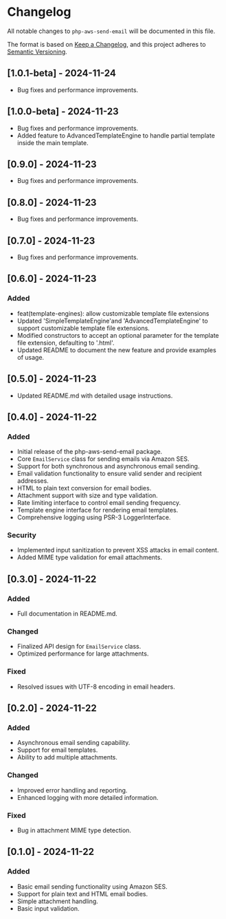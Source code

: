 # Changelog

All notable changes to `php-aws-send-email` will be documented in this file.

The format is based on [Keep a Changelog](https://keepachangelog.com/en/1.0.0/),
and this project adheres to [Semantic Versioning](https://semver.org/spec/v2.0.0.html).

## [1.0.1-beta] - 2024-11-24

- Bug fixes and performance improvements.

## [1.0.0-beta] - 2024-11-23

- Bug fixes and performance improvements.
- Added feature to AdvancedTemplateEngine to handle partial template inside the main template.

## [0.9.0] - 2024-11-23

- Bug fixes and performance improvements.

## [0.8.0] - 2024-11-23

- Bug fixes and performance improvements.

## [0.7.0] - 2024-11-23

- Bug fixes and performance improvements.

## [0.6.0] - 2024-11-23

### Added
- feat(template-engines): allow customizable template file extensions
- Updated 'SimpleTemplateEngine'and 'AdvancedTemplateEngine' to support customizable template file extensions.
- Modified constructors to accept an optional parameter for the template file extension, defaulting to '.html'.
- Updated README to document the new feature and provide examples of usage.

## [0.5.0] - 2024-11-23
- Updated README.md with detailed usage instructions.

## [0.4.0] - 2024-11-22

### Added
- Initial release of the php-aws-send-email package.
- Core `EmailService` class for sending emails via Amazon SES.
- Support for both synchronous and asynchronous email sending.
- Email validation functionality to ensure valid sender and recipient addresses.
- HTML to plain text conversion for email bodies.
- Attachment support with size and type validation.
- Rate limiting interface to control email sending frequency.
- Template engine interface for rendering email templates.
- Comprehensive logging using PSR-3 LoggerInterface.

### Security
- Implemented input sanitization to prevent XSS attacks in email content.
- Added MIME type validation for email attachments.

## [0.3.0] - 2024-11-22

### Added
- Full documentation in README.md.

### Changed
- Finalized API design for `EmailService` class.
- Optimized performance for large attachments.

### Fixed
- Resolved issues with UTF-8 encoding in email headers.

## [0.2.0] - 2024-11-22

### Added
- Asynchronous email sending capability.
- Support for email templates.
- Ability to add multiple attachments.

### Changed
- Improved error handling and reporting.
- Enhanced logging with more detailed information.

### Fixed
- Bug in attachment MIME type detection.

## [0.1.0] - 2024-11-22

### Added
- Basic email sending functionality using Amazon SES.
- Support for plain text and HTML email bodies.
- Simple attachment handling.
- Basic input validation.